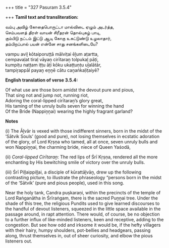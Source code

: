 +++
title = "327 Pasuram 3.5.4"

+++
**Tamil text and transliteration:**

வம்பு அவிழ் கோதைபொருட்டா மால்விடை ஏழும் அடர்த்த,  
செம்பவளத் திரள் வாயன் சிரீதரன் தொல்புகழ் பாடி,  
கும்பிடு நட்டம் இட்டு ஆடி கோகு உகட்டுண்டு உழலாதார்,  
தம்பிறப்பால் பயன் என்னே சாது சனங்களிடையே?

vampu aviḻ kōtaiporuṭṭā mālviṭai ēḻum aṭartta,  
cempavaḷat tiraḷ vāyaṉ cirītaraṉ tolpukaḻ pāṭi,  
kumpiṭu naṭṭam iṭṭu āṭi kōku ukaṭṭuṇṭu uḻalātār,  
tampiṟappāl payaṉ eṉṉē cātu caṉaṅkaḷiṭaiyē?

**English translation of verse 3.5.4:**

Of what use are those born amidst the devout pure and pious,  
That sing not and jump not, running riot,  
Adoring the coral-lipped cirītaraṉ’s glory great,  
His taming of the unruly bulls seven for winning the hand  
Of the Bride (Nappiṉṉai) wearing the highly fragrant garland?

**Notes**

\(i\) The Āḻvār is vexed with those indifferent sinners, born in the midst of the ‘Sātvik Souls’ (good and pure), not losing themselves in ecstatic adoration of the glory, of Lord Kṛṣṇa who tamed, all at once, seven unruly bulls and won Nappiṉṉai, the charming bride, niece of Queen Yaśodā,

\(ii\) *Coral-lipped Cirītaraṉ*: The red lips of Śrī Kṛṣṇa, rendered all the more enchanting by His bewitching smile of victory over the unruly bulls.

\(iii\) Śrī Piḷḷaippiḷḻai, a disciple of kūrattāḻvāṉ, drew up the following contrasting picture, to illustrate the phraseology “persons born in the midst of the ‘Sātvik’ (pure and pious people), used in this song.

Near the holy tank, Candra puṣkaraṇi, within the precincts of the temple of Lord Raṅganātha in Śrīraṅgam, there is the sacred Puṉṉai tree. Under the shade of this tree, the religious Pundits used to give learned discourses to the handful of devout listeners, squeezed in the little space available in the passage around, in rapt attention. There would, of course, be no objection to a further influx of like-minded listeners, keen and receptive, adding to the congestion. But see how odd and irksome it would be, if the hefty villagers with their hairy, humpy shoulders, pot-bellies and headgears, passing along, thrust themselves in, out of sheer curiosity, and elbow the pious listeners out.


